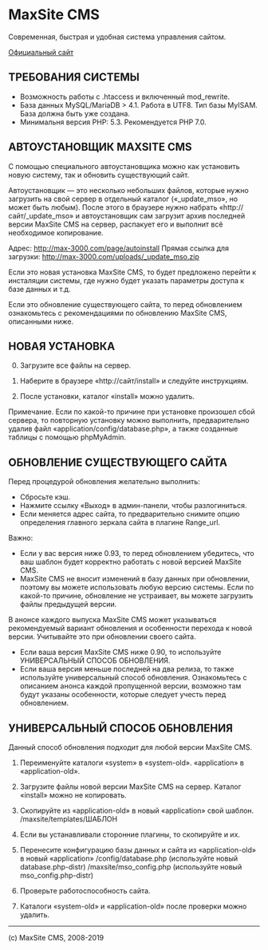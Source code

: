 MaxSite CMS
===========

Современная, быстрая и удобная система управления сайтом.

[Официальный сайт](http://max-3000.com/)

ТРЕБОВАНИЯ СИСТЕМЫ
------------------
* Возможность работы с .htaccess и включенный mod_rewrite.
* База данных MySQL/MariaDB > 4.1. Работа в UTF8. Тип базы MyISAM. База должна быть уже создана.
* Минимальня версия PHP: 5.3. Рекомендуется PHP 7.0.


АВТОУСТАНОВЩИК MAXSITE CMS
----------------------------------------------------------------------------------------------------
С помощью специального автоустановщика можно как установить новую систему, так и обновить 
существующий сайт.

Автоустановщик — это несколько небольших файлов, которые нужно загрузить на свой сервер в отдельный 
каталог («_update_mso», но может быть любым). После этого в браузере нужно набрать
«http://сайт/_update_mso» и автоустановщик сам загрузит архив последней версии MaxSite CMS на сервер, 
распакует его и выполнит всё необходимое копирование.

Адрес: http://max-3000.com/page/autoinstall
Прямая ссылка для загрузки: http://max-3000.com/uploads/_update_mso.zip

Если это новая установка MaxSite CMS, то будет предложено перейти к инсталяции системы, где нужно 
будет указать параметры доступа к базе данных и т.д.

Если это обновление существующего сайта, то перед обновлением ознакомьтесь с рекомендациями 
по обновлению MaxSite CMS, описанными ниже.


НОВАЯ УСТАНОВКА
----------------------------------------------------------------------------------------------------
0. Загрузите все файлы на сервер.

1. Наберите в браузере «http://сайт/install» и следуйте инструкциям. 

2. После установки, каталог «install» можно удалить.

Примечание. Если по какой-то причине при установке произошел сбой сервера, то повторную установку
можно выполнить, предварительно удалив файл «application/config/database.php», а также созданные 
таблицы с помощью phpMyAdmin.


ОБНОВЛЕНИЕ СУЩЕСТВУЮЩЕГО САЙТА
----------------------------------------------------------------------------------------------------
Перед процедурой обновления желательно выполнить:
	
* Сбросьте кэш.
* Нажмите ссылку «Выход» в админ-панели, чтобы разлогиниться.
* Если меняется адрес сайта, то предварительно снимите опцию определения главного зеркала сайта в плагине Range_url. 

Важно:

* Если у вас версия ниже 0.93, то перед обновлением убедитесь, что ваш шаблон будет корректно работать с новой версией MaxSite CMS.
* MaxSite CMS не вносит изменений в базу данных при обновлении, поэтому вы можете использовать любую версию системы. Если по какой-то причине, обновление не устраивает, вы можете загрузить файлы предыдущей версии.

В анонсе каждого выпуска MaxSite CMS может указываться рекомендуемый вариант обновления и особенности перехода к новой версии. Учитывайте это при обновлении своего сайта.

* Если ваша версия MaxSite CMS ниже 0.90, то используйте УНИВЕРСАЛЬНЫЙ СПОСОБ ОБНОВЛЕНИЯ.
* Если ваша версия меньше последней на два релиза, то также используйте универсальный способ обновления. Ознакомьтесь с описанием анонса каждой пропущенной версии, возможно там будут указаны особенности, которые следует учесть перед обновлением.


УНИВЕРСАЛЬНЫЙ СПОСОБ ОБНОВЛЕНИЯ
-------------------------------
Данный способ обновления подходит для любой версии MaxSite CMS.

1. Переименуйте каталоги 
	«system» в «system-old».
	«application» в «application-old».

2. Загрузите файлы новой версии MaxSite CMS на сервер. Каталог «install» можно не копировать.

3. Скопируйте из «application-old» в новый «application» свой шаблон.
	/maxsite/templates/ШАБЛОН

4. Если вы устанавливали сторонние плагины, то скопируйте и их.

5. Перенесите конфигурацию базы данных и сайта из «application-old» в новый «application»
	/config/database.php  (используйте новый database.php-distr)
	/maxsite/mso_config.php (используйте новый mso_config.php-distr)

6. Проверьте работоспособность сайта.

7. Каталоги «system-old» и «application-old» после проверки можно удалить.

***

(с) MaxSite CMS, 2008-2019
